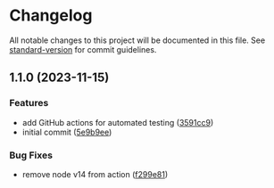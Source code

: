 # Changelog

All notable changes to this project will be documented in this file. See [standard-version](https://github.com/conventional-changelog/standard-version) for commit guidelines.

## 1.1.0 (2023-11-15)


### Features

* add GitHub actions for automated testing ([3591cc9](https://github.com/ahmtsen/failure-or/commit/3591cc95b8bb98cc8d5965b3cecfd2ff5938e961))
* initial commit ([5e9b9ee](https://github.com/ahmtsen/failure-or/commit/5e9b9eee0d18cdfd446215ddabdfdaa1fc35fa38))


### Bug Fixes

* remove node v14 from action ([f299e81](https://github.com/ahmtsen/failure-or/commit/f299e814cf7c9915f1b123cc3a033893e67106f0))
